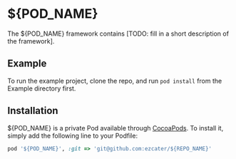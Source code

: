 # ${POD_NAME}

The ${POD_NAME} framework contains [TODO: fill in a short description of the framework].

## Example

To run the example project, clone the repo, and run `pod install` from the Example directory first.

## Installation

${POD_NAME} is a private Pod available through [CocoaPods](https://cocoapods.org). To install
it, simply add the following line to your Podfile:

```ruby
pod '${POD_NAME}', :git => 'git@github.com:ezcater/${REPO_NAME}'
```
